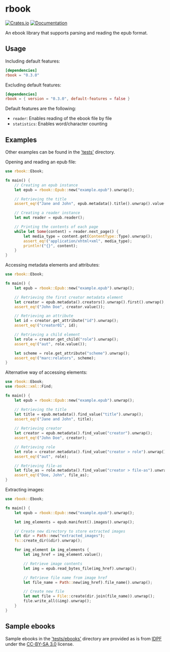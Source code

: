 # rbook

[![Crates.io](https://img.shields.io/crates/v/rbook.svg?style=flat-square)](https://crates.io/crates/rbook)
[![Documentation](https://img.shields.io/badge/documentation-latest%20release-19e.svg?style=flat-square)](https://docs.rs/rbook)

An ebook library that supports parsing and reading the epub format.

## Usage
Including default features:
```toml
[dependencies]
rbook = "0.3.0"
```
Excluding default features:
```toml
[dependencies]
rbook = { version = "0.3.0", default-features = false }
```
Default features are the following:
- `reader`: Enables reading of the ebook file by file
- `statistics`: Enables word/character counting
## Examples
Other examples can be found in the ['tests'](tests) directory.

Opening and reading an epub file:
```rust
use rbook::Ebook;

fn main() {
    // Creating an epub instance
    let epub = rbook::Epub::new("example.epub").unwrap();

    // Retrieving the title
    assert_eq!("Jane and John", epub.metadata().title().unwrap().value());

    // Creating a reader instance
    let mut reader = epub.reader();

    // Printing the contents of each page
    while let Some(content) = reader.next_page() {
        let media_type = content.get(ContentType::Type).unwrap();
        assert_eq!("application/xhtml+xml", media_type);
        println!("{}", content);
    }
}
```

Accessing metadata elements and attributes:
```rust
use rbook::Ebook;

fn main() {
    let epub = rbook::Epub::new("example.epub").unwrap();

    // Retrieving the first creator metadata element
    let creator = epub.metadata().creators().unwrap().first().unwrap();
    assert_eq!("John Doe", creator.value());

    // Retrieving an attribute
    let id = creator.get_attribute("id").unwrap();
    assert_eq!("creator01", id);

    // Retrieving a child element
    let role = creator.get_child("role").unwrap();
    assert_eq!("aut", role.value());

    let scheme = role.get_attribute("scheme").unwrap();
    assert_eq!("marc:relators", scheme);
}
```

Alternative way of accessing elements:
```rust
use rbook::Ebook;
use rbook::xml::Find;

fn main() {
    let epub = rbook::Epub::new("example.epub").unwrap();

    // Retrieving the title
    let title = epub.metadata().find_value("title").unwrap();
    assert_eq!("Jane and John", title);
    
    // Retrieving creator
    let creator = epub.metadata().find_value("creator").unwrap();
    assert_eq!("John Doe", creator);

    // Retrieving role
    let role = creator.metadata().find_value("creator > role").unwrap();
    assert_eq!("aut", role);

    // Retrieving file-as
    let file_as = role.metadata().find_value("creator > file-as").unwrap();
    assert_eq!("Doe, John", file_as);
}
```

Extracting images:
```rust
use rbook::Ebook;

fn main() {
    let epub = rbook::Epub::new("example.epub").unwrap();

    let img_elements = epub.manifest().images().unwrap();

    // Create new directory to store extracted images
    let dir = Path::new("extracted_images");
    fs::create_dir(&dir).unwrap();

    for img_element in img_elements {
        let img_href = img_element.value();

        // Retrieve image contents
        let img = epub.read_bytes_file(img_href).unwrap();

        // Retrieve file name from image href
        let file_name = Path::new(img_href).file_name().unwrap();

        // Create new file
        let mut file = File::create(dir.join(file_name)).unwrap();
        file.write_all(&img).unwrap();
    }
}
```

## Sample ebooks
Sample ebooks in the ['tests/ebooks'](tests/ebooks) directory are provided as is from 
[IDPF](https://idpf.github.io/epub3-samples/30/samples.html) under the 
[CC-BY-SA 3.0](http://creativecommons.org/licenses/by-sa/3.0/) license.